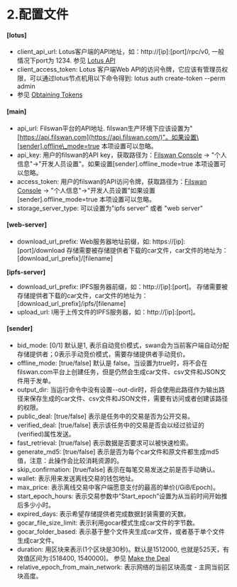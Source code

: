 # 2.配置文件

#### \[lotus]

* client\_api\_url: Lotus客户端的API地址，如：http://\[ip]:\[port]/rpc/v0, 一般情况下port为 1234. 参见 [Lotus API](https://docs.filecoin.io/reference/lotus-api/#features)
* client\_access\_token: Lotus 客户端Web API的访问令牌，它应该有管理员权限，可以通过lotus节点机用以下命令得到: lotus auth create-token --perm admin
* 参见 [Obtaining Tokens](https://docs.filecoin.io/build/lotus/api-tokens/#obtaining-tokens)

#### \[main]

* api\_url: Filswan平台的API地址. filswan生产环境下应该设置为"[https://api.filswan.com](https://api.filswan.com/)"。如果设置\[sender].offline\_mode=true 本项设置可以忽略。
* api\_key: 用户的filswan的API key，获取路径为：[Filswan Console](https://console.filswan.com) -> "个人信息"->"开发人员设置"。如果设置\[sender].offline\_mode=true 本项设置可以忽略。
* access\_token: 用户的filswan的API访问令牌，获取路径为：[Filswan Console](https://console.filswan.com) -> "个人信息"->"开发人员设置"如果设置\[sender].offline\_mode=true 本项设置可以忽略。
* storage\_server\_type: 可以设置为"ipfs server" 或者 "web server"

#### \[web-server]

* download\_url\_prefix: Web服务器地址前缀，如: https://\[ip]:\[port]/download 存储需要被存储提供者下载的car文件，car文件的地址为：\[download\_url\_prefix]/\[filename]

**\[ipfs-server]**

* download\_url\_prefix: IPFS服务器前缀，如：http://\[ip]:\[port]。 存储需要被存储提供者下载的car文件，car文件的地址为： \[download\_url\_prefix]/ipfs/\[filename]
* upload\_url: I用于上传文件的IPFS服务器，如：http://\[ip]:\[port]。

#### \[sender]

* bid\_mode: \[0/1] 默认是1, 表示自动竞价模式，swan会为当前客户端自动分配存储提供者；0表示手动竞价模式，需要存储提供者手动竞价。
* offline\_mode: \[true/false] 默认是 false。当设置为true时，将不会在filswan.com平台上创建任务，但是仍然会生成car文件、csv文件和JSON文件用于发单。
* output\_dir: 当运行命令中没有设置--out-dir时，将会使用此路径作为输出路径来保存生成的car文件、csv文件和JSON文件，需要有访问或者创建该路径的权限。
* public\_deal: \[true/false] 表示是任务中的交易是否为公开交易。
* verified\_deal: \[true/false] 表示该任务中的交易是否会以经过验证的(verified)属性发送。
* fast\_retrieval: \[true/false] 表示数据是否要求可以被快速检索。
* generate\_md5: \[true/false] 表示是否为每个car文件和原文件都生成md5值，注意：此操作会比较消耗资源的。
* skip\_confirmation: \[true/false] 表示在每笔交易发送之前是否手动确认。
* wallet: 表示用来发送离线交易的钱包地址。
* max\_price: 表示离线交易中客户端愿意支付的最高的单价(/GiB/Epoch)。
* start\_epoch\_hours: 表示交易参数中“Start\_epoch”设置为从当前时间开始推后多少小时。
* expired\_days: 表示希望存储提供者完成数据封装需要的天数。
* gocar\_file\_size\_limit: 表示利用gocar模式生成car文件的字节数。
* gocar\_folder\_based: 表示基于整个文件夹生成car文件，或者基于单个文件生成car文件。
* duration: 用区块来表示(1个区块是30秒)。默认是1512000, 也就是525天，有效值区间为:\[518400, 1540000]。 参见 [Make the Deal](https://docs.filecoin.io/store/lotus/store-data/#make-the-deal)
* relative\_epoch\_from\_main\_network: 表示网络的当前区块高度 - 主网当前区块高度。
